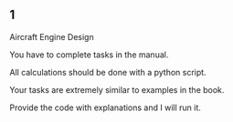 ## 1

Aircraft Engine Design

You have to complete tasks in the manual.

All calculations should be done with a python script.

Your tasks are extremely similar to examples in the book.

Provide the code with explanations and I will run it.
